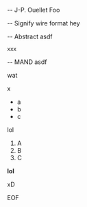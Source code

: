-- J-P\. Ouellet
Foo

-- Signify wire format
hey

-- Abstract
asdf

```
xxx
```

-- MAND
asdf

wat


x


- a
- b
- c

lol

1. A
2. B
3. C

**lol**

xD

EOF
